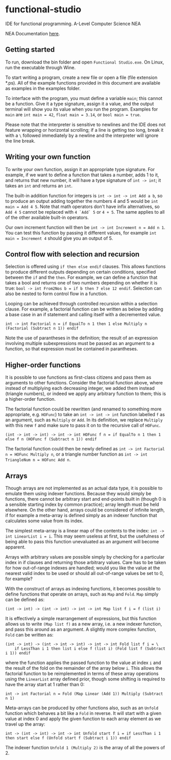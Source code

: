 # functional-studio

IDE for functional programming. A-Level Computer Science NEA

NEA Documentation [here](https://github.com/pylasnier/fs-documentation).

## Getting started

To run, download the bin folder and open `Functional Studio.exe`. On Linux, run the executable through Wine.

To start writing a program, create a new file or open a file (file extension \*.ps). All of the example functions provided in this document are available as examples in the examples folder.

To interface with the program, you must define a variable `main`; this cannot be a function. Give it a type signature, assign it a value, and the output terminal will show you its value when you run the program. Examples for `main` are `int main = 42`, `float main = 3.14`, or `bool main = true`.

Please note that the interpreter is sensitive to newlines and the IDE does not feature wrapping or horizontal scrolling; if a line is getting too long, break it with a `\` followed immediately by a newline and the interpreter will ignore the line break.

## Writing your own function

To write your own function, assign it an appropriate type signature. For example, if we want to define a function that takes a number, adds 1 to it, and returns that new number, it will have a type signature of `int -> int`; it takes an `int` and returns an `int`.

The built-in addition function for integers is `int -> int -> int Add a b`, so to produce an output adding together the numbers 4 and 5 would be `int main = Add 4 5`. Note that math operators don't have infix alternatives, so `Add 4 5` cannot be replaced with ``4 `Add` 5`` or `4 + 5`. The same applies to all of the other available built-in operators.

Our own increment function will then be `int -> int Increment n = Add n 1`. You can test this function by passing it different values, for example `int main = Increment 4` should give you an output of 5.

## Control flow with selection and recursion

Selection is offered using `if then else endif` clauses. This allows functions to produce different outputs depending on certain conditions, specified between the `if` and the `then`. For example, we can define a function that takes a bool and returns one of two numbers depending on whether it is true: `bool -> int From2Nos b = if b then 7 else 12 endif`. Selection can also be nested to form control flow in a function.

Looping can be achieved through controlled recursion within a selection clause. For example, a factorial function can be written as below by adding a base case in an if statement and calling itself with a decremented value.

```
int -> int Factorial n = if EqualTo n 1 then 1 else Multiply n (Factorial (Subtract n 1)) endif
```

Note the use of parantheses in the definition; the result of an expression involving multiple subexpressions must be passed as an argument to a function, so that expression must be contained in parantheses.

## Higher-order functions

It is possible to use functions as first-class citizens and pass them as arguments to other functions. Consider the factorial function above, where instead of multiplying each decreasing integer, we added them instead (triangle numbers), or indeed we apply any arbitrary function to them; this is a higher-order function.

The factorial function could be rewritten (and renamed to something more appropriate, e.g. `HOFunc`) to take an `int -> int -> int` function labelled `f` as an argument, such as `Multiply` or `Add`. In its definition, we replace `Multiply` with this new `f` and make sure to pass it on to the recursive call of `HOFunc`.

```
(int -> int -> int) -> int -> int HOFunc f n = if EqualTo n 1 then 1 else f n (HOFunc f (Subtract n 1)) endif
```

The factorial function could then be newly defined as `int -> int Factorial n = HOFunc Multiply n`, or a triangle number function as `int -> int TriangleNum n = HOFunc Add n`.

## Arrays

Though arrays are not implemented as an actual data type, it is possible to emulate them using indexer functions. Because they would simply be functions, there cannot be arbitrary start and end-points built in (though 0 is a sensible starting index by common practice); array length must be held elsewhere. On the other hand, arrays could be considered of infinite length, if for example a meta-array is defined simply as an indexer function that calculates some value from its index.

The simplest meta-array is a linear map of the contents to the index: `int -> int LinearList i = i`. This may seem useless at first, but the usefulness of being able to pass this function unevaluated as an argument will become apparent.

Arrays with arbitrary values are possible simply by checking for a particular index in if clauses and returning those arbitrary values. Care has to be taken for how out-of-range indexes are handled; would you like the value at the nearest valid index to be used or should all out-of-range values be set to 0, for example?

With the construct of arrays as indexing functions, it becomes possible to define functions that operate on arrays, such as `Map` and `Fold`. `Map` simply can be defined as:

```
(int -> int) -> (int -> int) -> int -> int Map list f i = f (list i)
```

It is effectively a simple rearrangement of expressions, but this function allows us to write `(Map list f)` as a new array, i.e. a new indexer function, and pass this around as an argument. A slightly more complex function, `Fold` can be written as:

```
(int -> int) -> (int -> int -> int) -> int -> int Fold list f i = \
    if LessThan i 1 then list i else f (list i) (Fold list f (Subtract i 1)) endif
```

where the function applies the passed function to the value at index `i` and the result of the fold on the remainder of the array below `i`. This allows the factorial function to be reimplemented in terms of these array operations using the `LinearList` array defined prior, though some shifting is required to have the array start at 1 rather than 0:

```
int -> int Factorial n = Fold (Map Linear (Add 1)) Multiply (Subtract n 1)
```

Meta-arrays can be produced by other functions also, such as an `Unfold` function which behaves a bit like a `Fold` in reverse. It will start with a given value at index 0 and apply the given function to each array element as we travel up the array:

```
int -> (int -> int) -> int -> int Unfold start f i = if LessThan i 1 then start else f (Unfold start f (Subtract i 1)) endif
```

The indexer function `Unfold 1 (Multiply 2)` is the array of all the powers of 2.
